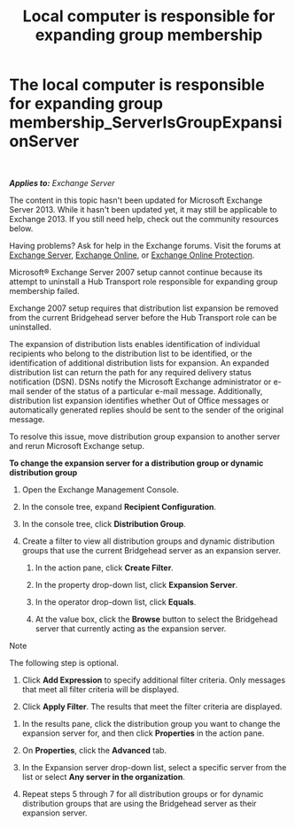 ﻿---
title: 'Local computer is responsible for expanding group membership'
TOCTitle: The local computer is responsible for expanding group membership_ServerIsGroupExpansionServer
ms:assetid: 52872561-60e6-4f3d-bbc6-6de0edf74b09
ms:mtpsurl: https://technet.microsoft.com/en-us/library/ms.exch.setupreadiness.serverisgroupexpansionserver(v=EXCHG.150)
ms:contentKeyID: 46628907
ms.date: 12/09/2016
mtps_version: v=EXCHG.150
---

# The local computer is responsible for expanding group membership\_ServerIsGroupExpansionServer

 

_**Applies to:** Exchange Server_


The content in this topic hasn't been updated for Microsoft Exchange Server 2013. While it hasn't been updated yet, it may still be applicable to Exchange 2013. If you still need help, check out the community resources below.

Having problems? Ask for help in the Exchange forums. Visit the forums at [Exchange Server](https://go.microsoft.com/fwlink/p/?linkid=60612), [Exchange Online](https://go.microsoft.com/fwlink/p/?linkid=267542), or [Exchange Online Protection](https://go.microsoft.com/fwlink/p/?linkid=285351).

Microsoft® Exchange Server 2007 setup cannot continue because its attempt to uninstall a Hub Transport role responsible for expanding group membership failed.

Exchange 2007 setup requires that distribution list expansion be removed from the current Bridgehead server before the Hub Transport role can be uninstalled.

The expansion of distribution lists enables identification of individual recipients who belong to the distribution list to be identified, or the identification of additional distribution lists for expansion. An expanded distribution list can return the path for any required delivery status notification (DSN). DSNs notify the Microsoft Exchange administrator or e-mail sender of the status of a particular e-mail message. Additionally, distribution list expansion identifies whether Out of Office messages or automatically generated replies should be sent to the sender of the original message.

To resolve this issue, move distribution group expansion to another server and rerun Microsoft Exchange setup.

**To change the expansion server for a distribution group or dynamic distribution group**

1.  Open the Exchange Management Console.

2.  In the console tree, expand **Recipient Configuration**.

3.  In the console tree, click **Distribution Group**.

4.  Create a filter to view all distribution groups and dynamic distribution groups that use the current Bridgehead server as an expansion server.
    
    1.  In the action pane, click **Create Filter**.
    
    2.  In the property drop-down list, click **Expansion Server**.
    
    3.  In the operator drop-down list, click **Equals**.
    
    4.  At the value box, click the **Browse** button to select the Bridgehead server that currently acting as the expansion server.


> [!NOTE]
> The following step is optional.



1.  Click **Add Expression** to specify additional filter criteria. Only messages that meet all filter criteria will be displayed.

2.  Click **Apply Filter**. The results that meet the filter criteria are displayed.

<!-- end list -->

1.  In the results pane, click the distribution group you want to change the expansion server for, and then click **Properties** in the action pane.

2.  On **Properties**, click the **Advanced** tab.

3.  In the Expansion server drop-down list, select a specific server from the list or select **Any server in the organization**.

4.  Repeat steps 5 through 7 for all distribution groups or for dynamic distribution groups that are using the Bridgehead server as their expansion server.

